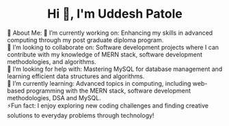 <h1 align="center">Hi 👋, I'm Uddesh Patole</h1>
💫 About Me:
🔭 I’m currently working on: Enhancing my skills in advanced computing through my post graduate diploma program.<br>👯 I’m looking to collaborate on: Software development projects where I can contribute with my knowledge of MERN stack, software development methodologies, and algorithms.<br>🤝 I’m looking for help with: Mastering MySQL for database management and learning efficient data structures and algorithms.<br>🌱 I’m currently learning: Advanced topics in computing, including web-based programming with the MERN stack, software development methodologies, DSA and MySQL.<br>⚡Fun fact: I enjoy exploring new coding challenges and finding creative solutions to everyday problems through technology!
